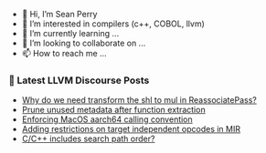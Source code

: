 - 👋 Hi, I’m Sean Perry
- 👀 I’m interested in compilers (c++, COBOL, llvm)
- 🌱 I’m currently learning ...
- 💞️ I’m looking to collaborate on ...
- 📫 How to reach me ...

<!---
s66perry/s66perry is a ✨ special ✨ repository because its `README.md` (this file) appears on your GitHub profile.
You can click the Preview link to take a look at your changes.
--->
### 📕 Latest LLVM Discourse Posts

<!-- DISCOURSE-LLVM:START -->
- [Why do we need transform the shl to mul in ReassociatePass?](https://discourse.llvm.org/t/why-do-we-need-transform-the-shl-to-mul-in-reassociatepass/68853#post_2)
- [Prune unused metadata after function extraction](https://discourse.llvm.org/t/prune-unused-metadata-after-function-extraction/68875#post_1)
- [Enforcing MacOS aarch64 calling convention](https://discourse.llvm.org/t/enforcing-macos-aarch64-calling-convention/68860#post_3)
- [Adding restrictions on target independent opcodes in MIR](https://discourse.llvm.org/t/adding-restrictions-on-target-independent-opcodes-in-mir/68457#post_2)
- [C/C++ includes search path order?](https://discourse.llvm.org/t/c-c-includes-search-path-order/68868#post_3)
<!-- DISCOURSE-LLVM:END -->
